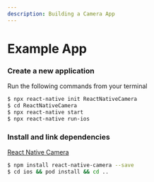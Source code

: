```yaml
---
description: Building a Camera App
---
```


# Example App

### Create a new application

Run the following commands from your terminal

```bash
$ npx react-native init ReactNativeCamera
$ cd ReactNativeCamera
$ npx react-native start
$ npx react-native run-ios
```

### Install and link dependencies

[React Native Camera](https://react-native-community.github.io/react-native-camera/docs/installation)

```bash
$ npm install react-native-camera --save
$ cd ios && pod install && cd ..
```

